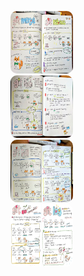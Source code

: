 <kbd><img src="1629698587583.jpeg" alt="pic-1" style="height: 100px; width:100px; border-radius:10px;"/></kbd>
<br>
<kbd><img src="1629698587708.jpeg" alt="pic-1" style="height: 100px; width:100px; border-radius:10px;"/></kbd>
<br>
<kbd><img src="1629698588175.jpeg" alt="pic-1" style="height: 100px; width:100px; border-radius:10px;"/></kbd>
<br>
<kbd><img src="1629698588400.jpeg" alt="pic-1" style="height: 100px; width:100px; border-radius:10px;"/></kbd>
